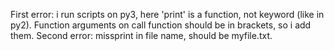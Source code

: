 First error: i run scripts on py3, here 'print' is a function, not keyword (like in py2).
Function arguments on call function should be in brackets, so i add them.
Second error: missprint in file name, should be myfile.txt.
